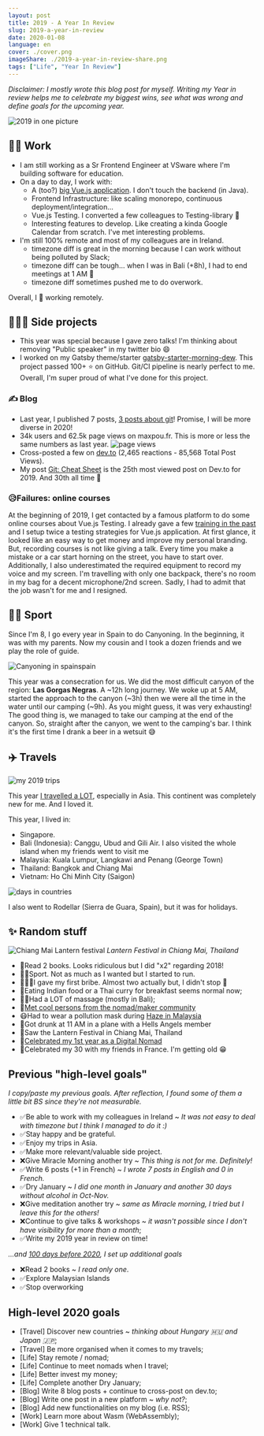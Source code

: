```yaml
---
layout: post
title: 2019 - A Year In Review
slug: 2019-a-year-in-review
date: 2020-01-08
language: en
cover: ./cover.png
imageShare: ./2019-a-year-in-review-share.png
tags: ["Life", "Year In Review"]
---
```


*Disclaimer: I mostly wrote this blog post for myself. Writing my Year in review helps me to celebrate my biggest wins, see what was wrong and define goals for the upcoming year.*

![2019 in one picture](./collage-2019.jpg)


## 👨‍💻 Work

* I am still working as a Sr Frontend Engineer at VSware where I'm building software for education. 
* On a day to day, I work with:
  * A (too?) [big Vue.js application](https://www.maxpou.fr/3-tips-scaling-vue-application). I don't touch the backend (in Java).
  * Frontend Infrastructure: like scaling monorepo, continuous deployment/integration...
  * Vue.js Testing. I converted a few colleagues to Testing-library 🎉
  * Interesting features to develop. Like creating a kinda Google Calendar from scratch. I've met interesting problems.
* I'm still 100% remote and most of my colleagues are in Ireland.
  * timezone diff is great in the morning because I can work without being polluted by Slack;
  * timezone diff can be tough... when I was in Bali (+8h), I had to end meetings at 1 AM 😬
  * timezone diff sometimes pushed me to do overwork.

Overall, I 💙 working remotely.


## 👨🏼‍🔬 Side projects

* This year was special because I gave zero talks! I'm thinking about removing "Public speaker" in my twitter bio 😄
* I worked on my Gatsby theme/starter [gatsby-starter-morning-dew](https://github.com/maxpou/gatsby-starter-morning-dew). This project passed 100+ ⭐️ on GitHub. Git/CI pipeline is nearly perfect to me. Overall, I'm super proud of what I've done for this project.


### ✍️ Blog

* Last year, I published 7 posts, [3 posts about git](https://www.maxpou.fr/tags/Git)! Promise, I will be more diverse in 2020!
* 34k users and 62.5k page views on maxpou.fr. This is more or less the same numbers as last year.
![page views](./maxpoufr-stats.png)
* Cross-posted a few on [dev.to](https://dev.to/maxpou) (2,465 reactions - 85,568 Total Post Views).
* My post [Git: Cheat Sheet](https://dev.to/maxpou/git-cheat-sheet-advanced-3a17) is the 25th most viewed post on Dev.to for 2019. And 30th all time 🤩


### 😥Failures: online courses

At the beginning of 2019, I get contacted by a famous platform to do some online courses about Vue.js Testing. I already gave a few [training in the past](http://localhost:8000/speaking#trainings--workshop) and I setup twice a testing strategies for Vue.js application. At first glance, it looked like an easy way to get money and improve my personal branding. But, recording courses is not like giving a talk. Every time you make a mistake or a car start horning on the street, you have to start over. Additionally, I also underestimated the required equipment to record my voice and my screen. I'm travelling with only one backpack, there's no room in my bag for a decent microphone/2nd screen. 
Sadly, I had to admit that the job wasn't for me and I resigned.


## 🧗‍♂️ Sport

Since I'm 8, I go every year in Spain to do Canyoning. In the beginning, it was with my parents. Now my cousin and I took a dozen friends and we play the role of guide.

![Canyoning in spainspain](./spain.jpg)

This year was a consecration for us. We did the most difficult canyon of the region: **Las Gorgas Negras**. A ~12h long journey. We woke up at 5 AM, started the approach to the canyon (~3h) then we were all the time in the water until our camping (~9h). As you might guess, it was very exhausting!  
The good thing is, we managed to take our camping at the end of the canyon. So, straight after the canyon, we went to the camping's bar. I think it's the first time I drank a beer in a wetsuit 😅


## ✈️ Travels

![my 2019 trips](./map.png)

This year [I travelled a LOT](https://nomadlist.com/@maxpou), especially in Asia. This continent was completely new for me. And I loved it.

This year, I lived in:
* Singapore.
* Bali (Indonesia): Canggu, Ubud and Gili Air. I also visited the whole island when my friends went to visit me
* Malaysia: Kuala Lumpur, Langkawi and Penang (George Town)
* Thailand: Bangkok and Chiang Mai
* Vietnam: Ho Chi Minh City (Saigon)

![days in countries](./days-in-countries.png)

I also went to Rodellar (Sierra de Guara, Spain), but it was for holidays.

## ✨ Random stuff

![Chiang Mai Lantern festival](./lantern.jpg)
*Lantern Festival in Chiang Mai, Thailand*

* 📖Read 2 books. Looks ridiculous but I did "x2" regarding 2018!
* 🏃‍♂️Sport. Not as much as I wanted but I started to run.
* 👮🏻‍♂️I gave my first bribe. Almost two actually but, I didn't stop 🙊
* 🍲Eating Indian food or a Thai curry for breakfast seems normal now;
* 💆‍♂️Had a LOT of massage (mostly in Bali);
* 🤝[Met cool persons from the nomad/maker community](https://twitter.com/dinkydani21/status/1192819477584461828)
* 😷Had to wear a pollution mask during [Haze in Malaysia](https://twitter.com/_maxpou/status/1172381208321282049)
* 🍻Got drunk at 11 AM in a plane with a Hells Angels member
* 🏮Saw the Lantern Festival in Chiang Mai, Thailand
* 🎂[Celebrated my 1st year as a Digital Nomad](https://twitter.com/_maxpou/status/1178963882930343937)
* 🎂Celebrated my 30 with my friends in France. I'm getting old 😁


## Previous "high-level goals"

*I copy/paste my previous goals. After reflection, I found some of them a little bit BS since they're not measurable.*

* ✅Be able to work with my colleagues in Ireland ~ *It was not easy to deal with timezone but I think I managed to do it :)*
* ✅Stay happy and be grateful.
* ✅Enjoy my trips in Asia.
* ✅Make more relevant/valuable side project.
* ❌Give Miracle Morning another try ~ *This thing is not for me. Definitely!*
* ✅Write 6 posts (+1 in French) ~ *I wrote 7 posts in English and 0 in French.*
* ✅Dry January ~ *I did one month in January and another 30 days without alcohol in Oct-Nov.*
* ❌Give meditation another try ~ *same as Miracle morning, I tried but I leave this for the others!*
* ❌Continue to give talks & workshops ~ *it wasn't possible since I don't have visibility for more than a month*;
* ✅Write my 2019 year in review on time!

*...and [100 days before 2020](https://twitter.com/_maxpou/status/1176158709933674497), I set up additional goals*

* ❌Read 2 books ~ *I read only one*.
* ✅Explore Malaysian Islands
* ✅Stop overworking


<!-- TODO: Find Tweet 90days before NYE -->
<!-- https://twitter.com/_maxpou/status/1176158709933674497 -->

## High-level 2020 goals

* [Travel] Discover new countries ~ *thinking about Hungary 🇭🇺 and Japan 🇯🇵*;
* [Travel] Be more organised when it comes to my travels;
* [Life] Stay remote / nomad;
* [Life] Continue to meet nomads when I travel;
* [Life] Better invest my money;
* [Life] Complete another Dry January;
* [Blog] Write 8 blog posts + continue to cross-post on dev.to;
* [Blog] Write one post in a new platform ~ *why not?*;
* [Blog] Add new functionalities on my blog (i.e. RSS);
* [Work] Learn more about Wasm (WebAssembly);
* [Work] Give 1 technical talk.
